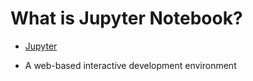 # What is Jupyter Notebook?

* [Jupyter](https://jupyter.org/)

* A web-based interactive development environment


